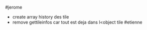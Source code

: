 #jerome
- create array history des tile
- remove gettileinfos car tout est deja dans l<object tile
#etienne